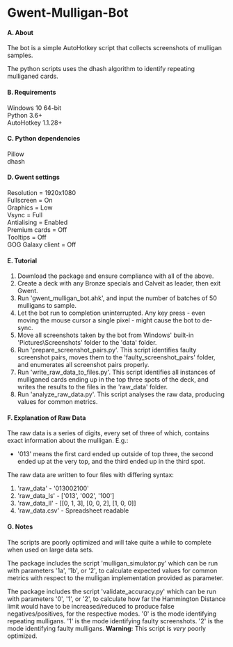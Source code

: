 # Gwent-Mulligan-Bot

#### A. About

The bot is a simple AutoHotkey script that collects screenshots of mulligan samples.

The python scripts uses the dhash algorithm to identify repeating mulliganed cards.

#### B. Requirements

Windows 10 64-bit  
Python 3.6+  
AutoHotkey 1.1.28+  

#### C. Python dependencies

Pillow  
dhash  

#### D. Gwent settings
Resolution = 1920x1080  
Fullscreen = On  
Graphics = Low  
Vsync = Full  
Antialising = Enabled  
Premium cards = Off  
Tooltips = Off  
GOG Galaxy client = Off  

#### E. Tutorial 

1. Download the package and ensure compliance with all of the above.
2. Create a deck with any Bronze specials and Calveit as leader, then exit Gwent.
3. Run 'gwent_mulligan_bot.ahk', and input the number of batches of 50 mulligans to sample.
4. Let the bot run to completion uninterrupted. Any key press - even moving the mouse cursor a single pixel - might cause the bot to de-sync.
5. Move all screenshots taken by the bot from Windows' built-in 'Pictures\Screenshots' folder to the 'data' folder.
6. Run 'prepare_screenshot_pairs.py'. This script identifies faulty screenshot pairs, moves them to the 'faulty_screenshot_pairs' folder, and enumerates all screenshot pairs properly.
7. Run 'write_raw_data_to_files.py'. This script identifies all instances of mulliganed cards ending up in the top three spots of the deck, and writes the results to the files in the 'raw_data' folder.
8. Run 'analyze_raw_data.py'. This script analyses the raw data, producing values for common metrics.

#### F. Explanation of Raw Data

The raw data is a series of digits, every set of three of which, contains exact information about the mulligan. E.g.:

  * '013' means the first card ended up outside of top three, the second ended up at the very top, and the third ended up in the third spot.

The raw data are written to four files with differing syntax:
1. 'raw_data' - '013002100'
2. 'raw_data_ls' - \['013', '002', '100'\]
3. 'raw_data_ll' - \[\[0, 1, 3\], \[0, 0, 2\], \[1, 0, 0\]\]
4. 'raw_data.csv' - Spreadsheet readable

#### G. Notes

The scripts are poorly optimized and will take quite a while to complete when used on large data sets.

The package includes the script 'mulligan_simulator.py' which can be run with parameters '1a', '1b', or '2', to calculate expected values for common metrics with respect to the mulligan implementation provided as parameter.

The package includes the script 'validate_accuracy.py' which can be run with parameters '0', '1', or '2', to calculate how far the Hammington Distance limit would have to be increased/reduced to produce false negatives/positives, for the respective modes. '0' is the mode identifying repeating mulligans. '1' is the mode identifying faulty screenshots. '2' is the mode identifying faulty mulligans. **Warning:** This script is *very* poorly optimized.


